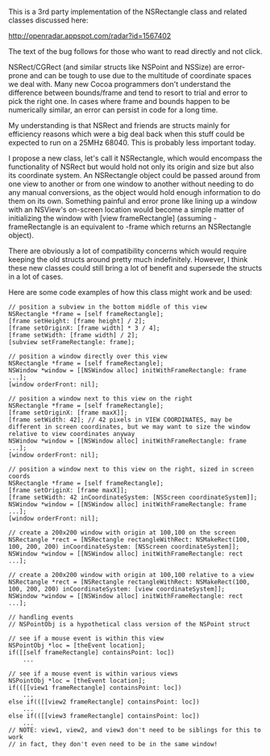This is a 3rd party implementation of the NSRectangle class and related classes discussed here:

http://openradar.appspot.com/radar?id=1567402

The text of the bug follows for those who want to read directly and not click.

NSRect/CGRect (and similar structs like NSPoint and NSSize) are error-prone and can be tough to use due to the multitude of coordinate spaces we deal with. Many new Cocoa programmers don't understand the difference between bounds/frame and tend to resort to trial and error to pick the right one. In cases where frame and bounds happen to be numerically similar, an error can persist in code for a long time.

My understanding is that NSRect and friends are structs mainly for efficiency reasons which were a big deal back when this stuff could be expected to run on a 25MHz 68040. This is probably less important today.

I propose a new class, let's call it NSRectangle, which would encompass the functionality of NSRect but would hold not only its origin and size but also its coordinate system. An NSRectangle object could be passed around from one view to another or from one window to another without needing to do any manual conversions, as the object would hold enough information to do them on its own. Something painful and error prone like lining up a window with an NSView's on-screen location would become a simple matter of initializing the window with \[view frameRectangle\] (assuming -frameRectangle is an equivalent to -frame which returns an NSRectangle object).

There are obviously a lot of compatibility concerns which would require keeping the old structs around pretty much indefinitely. However, I think these new classes could still bring a lot of benefit and supersede the structs in a lot of cases.

Here are some code examples of how this class might work and be used:

    // position a subview in the bottom middle of this view
    NSRectangle *frame = [self frameRectangle];
    [frame setHeight: [frame height] / 2];
    [frame setOriginX: [frame width] * 3 / 4];
    [frame setWidth: [frame width] / 2];
    [subview setFrameRectangle: frame];
    
    // position a window directly over this view
    NSRectangle *frame = [self frameRectangle];
    NSWindow *window = [[NSWindow alloc] initWithFrameRectangle: frame ...];
    [window orderFront: nil];
    
    // position a window next to this view on the right
    NSRectangle *frame = [self frameRectangle];
    [frame setOriginX: [frame maxX]];
    [frame setWidth: 42]; // 42 pixels in VIEW COORDINATES, may be different in screen coordinates, but we may want to size the window relative to view coordinates anyway
    NSWindow *window = [[NSWindow alloc] initWithFrameRectangle: frame ...];
    [window orderFront: nil];
    
    // position a window next to this view on the right, sized in screen coords
    NSRectangle *frame = [self frameRectangle];
    [frame setOriginX: [frame maxX]];
    [frame setWidth: 42 inCoordinateSystem: [NSScreen coordinateSystem]];
    NSWindow *window = [[NSWindow alloc] initWithFrameRectangle: frame ...];
    [window orderFront: nil];
    
    // create a 200x200 window with origin at 100,100 on the screen
    NSRectangle *rect = [NSRectangle rectangleWithRect: NSMakeRect(100, 100, 200, 200) inCoordinateSystem: [NSScreen coordinateSystem]];
    NSWindow *window = [[NSWindow alloc] initWithFrameRectangle: rect ...];

    // create a 200x200 window with origin at 100,100 relative to a view
    NSRectangle *rect = [NSRectangle rectangleWithRect: NSMakeRect(100, 100, 200, 200) inCoordinateSystem: [view coordinateSystem]];
    NSWindow *window = [[NSWindow alloc] initWithFrameRectangle: rect ...];
    
    // handling events
    // NSPointObj is a hypothetical class version of the NSPoint struct
    
    // see if a mouse event is within this view
    NSPointObj *loc = [theEvent location];
    if([[self frameRectangle] containsPoint: loc])
        ...
    
    // see if a mouse event is within various views
    NSPointObj *loc = [theEvent location];
    if(([[view1 frameRectangle] containsPoint: loc])
        ...
    else if(([[view2 frameRectangle] containsPoint: loc])
        ...
    else if(([[view3 frameRectangle] containsPoint: loc])
        ...
    // NOTE: view1, view2, and view3 don't need to be siblings for this to work
    // in fact, they don't even need to be in the same window!